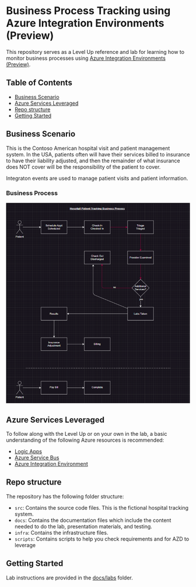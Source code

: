 # Business Process Tracking using Azure Integration Environments (Preview)

This repository serves as a Level Up reference and lab for learning how to monitor business processes using [Azure Integration Environments (Preview)](https://learn.microsoft.com/en-us/azure/integration-environments/overview).

## Table of Contents
- [Business Scenario](#business-scenario)
- [Azure Services Leveraged](#azure-services-leveraged)
- [Repo structure](#repo-structure)
- [Getting Started](#getting-started)

## Business Scenario
This is the Contoso American hospital visit and patient management system. In the USA, patients often will have their services billed to insurance to have their liability adjusted, and then the remainder of what insurance does NOT cover will be the responsibility of the patient to cover.

Integraton events are used to manage patient visits and patient information.

### Business Process 
![Hospital Tracking Business Process Architecture](docs/labs/images/patient-tracking-bus-process.png)

## Azure Services Leveraged
To follow along with the Level Up or on your own in the lab, a basic understanding of the following Azure resources is recommended:

- [Logic Apps](https://learn.microsoft.com/en-us/azure/logic-apps/)
- [Azure Service Bus](https://learn.microsoft.com/en-us/azure/service-bus-messaging/)
- [Azure Integration Environment](https://learn.microsoft.com/en-us/azure/integration-environments/)

## Repo structure
The repository has the following folder structure:

- `src`: Contains the source code files.  This is the fictional hospital tracking system.
- `docs`: Contains the documentation files which include the content needed to do the lab, presentation materials, and testing.
- `infra`: Contains the infrastructure files.
- `scripts`: Contains scripts to help you check requirements and for AZD to leverage

## Getting Started
Lab instructions are provided in the [docs/labs](./docs/labs/readme.md) folder.
